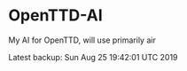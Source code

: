 # OpenTTD-AI
My AI for OpenTTD, will use primarily air

Latest backup: Sun Aug 25 19:42:01 UTC 2019
